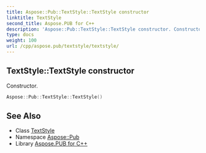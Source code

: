 ```yaml
---
title: Aspose::Pub::TextStyle::TextStyle constructor
linktitle: TextStyle
second_title: Aspose.PUB for C++
description: 'Aspose::Pub::TextStyle::TextStyle constructor. Constructor in C++.'
type: docs
weight: 100
url: /cpp/aspose.pub/textstyle/textstyle/
---
```

## TextStyle::TextStyle constructor


Constructor.

```cpp
Aspose::Pub::TextStyle::TextStyle()
```

## See Also

* Class [TextStyle](../)
* Namespace [Aspose::Pub](../../)
* Library [Aspose.PUB for C++](../../../)
